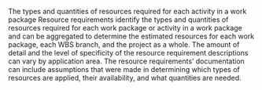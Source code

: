 The types and quantities of resources required for each activity in a work package
Resource requirements identify the types and quantities of resources required for each work package or activity in a 
work package and can be aggregated to determine the estimated resources for each work package, each WBS branch, 
and the project as a whole. The amount of detail and the level of specificity of the resource requirement descriptions 
can vary by application area. The resource requirements’ documentation can include assumptions that were made in 
determining which types of resources are applied, their availability, and what quantities are needed.

